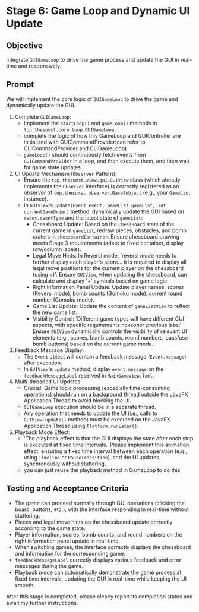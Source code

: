 # Stage 6: Game Loop and Dynamic UI Update

## Objective

Integrate `GUIGameLoop` to drive the game process and update the GUI in real-time and responsively.

## Prompt

We will implement the core logic of `GUIGameLoop` to drive the game and dynamically update the GUI.

1.  Complete `GUIGameLoop`:
    * Implement the `startLoop()` and `gameLoop()` methods in `top.thesumst.core.loop.GUIGameLoop`.
    * complete the logic of how this GameLoop and GUIController are initialized with GUICommandProvider(can refer to CLICommandProvider and CLIGameLoop)
    * `gameLoop()` should continuously fetch events from `GUICommandProvider` in a loop, and then execute them, and then wait for game state updates.
2.  UI Update Mechanism (`Observer` Pattern):
    * Ensure the `top.thesumst.view.gui.GUIView` class (which already implements the `Observer` interface) is correctly registered as an observer of `top.thesumst.observer.BaseSubject` (e.g., your `GameList` instance).
    * In `GUIView`'s `update(Event event, GameList gameList, int currentGameOrder)` method, dynamically update the GUI based on `event.eventType` and the latest state of `gameList`:
        * Chessboard Update: Based on the `ChessBoard` state of the current game in `gameList`, redraw pieces, obstacles, and bomb craters in `chessboardContainer`. Ensure chessboard drawing meets Stage 3 requirements (adapt to fixed container, display row/column labels).
        * Legal Move Hints: In Reversi mode, 'reversi mode needs to further display each player's score... it is required to display all legal move positions for the current player on the chessboard (using +)'. Ensure `GUIView`, when updating the chessboard, can calculate and display '+' symbols based on game logic.
        * Right Information Panel Update: Update player names, scores (Reversi mode), bomb counts (Gomoku mode), current round number (Gomoku mode).
        * Game List Update: Update the content of `gameListView` to reflect the new game list.
        * Visibility Control: 'Different game types will have different GUI aspects, with specific requirements психолог previous labs.' Ensure `GUIView` dynamically controls the visibility of relevant UI elements (e.g., scores, bomb counts, round numbers, pass/use bomb buttons) based on the current game mode.
3.  Feedback Message Display:
    * The `Event` object will contain a feedback message (`Event.message`) after execution.
    * In `GUIView`'s `update` method, display `event.message` on the `feedbackMessageLabel` reserved in `MainGameView.fxml`.
4.  Multi-threaded UI Updates:
    * Crucial: Game logic processing (especially time-consuming operations) should run on a background thread outside the JavaFX Application Thread to avoid blocking the UI.
    * `GUIGameLoop` execution should be in a separate thread.
    * Any operation that needs to update the UI (i.e., calls to `GUIView.update()` method) must be executed on the JavaFX Application Thread using `Platform.runLater()`.
5.  Playback Mode Effect: 
    * 'The playback effect is that the GUI displays the state after each step is executed at fixed time intervals.' Please implement this animation effect, ensuring a fixed time interval between each operation (e.g., using `Timeline` or `PauseTransition`), and the UI updates synchronously without stuttering.
    * you can just reuse the playback method in GameLoop to do this


## Testing and Acceptance Criteria
* The game can proceed normally through GUI operations (clicking the board, buttons, etc.), with the interface responding in real-time without stuttering.
* Pieces and legal move hints on the chessboard update correctly according to the game state.
* Player information, scores, bomb counts, and round numbers on the right information panel update in real-time.
* When switching games, the interface correctly displays the chessboard and information for the corresponding game.
* `feedbackMessageLabel` correctly displays various feedback and error messages during the game.
* Playback mode can automatically demonstrate the game process at fixed time intervals, updating the GUI in real-time while keeping the UI smooth.

After this stage is completed, please clearly report its completion status and await my further instructions.